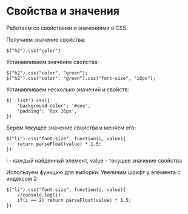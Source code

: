 # Свойства и значения
Работаем со свойствами и значениями в CSS.

Получаем значение свойства:

    $("h2").css("color")

Устанавливаем значение свойства:

    $("h2").css("color", "green");
    $("h2").css("color", "green").css("font-size", "18px");

Устанавливаем несколько значений и свойств:

    $('.list').css({
        'background-color': '#eee',
        'padding': '8px 16px',
    })

Берем текущее значение свойства и меняем его:

    $("li").css("font-size", function(i, value){
        return parseFloat(value) * 1.5;
    })

i - каждый найденный элемент, value - текущее значение свойства

Используем функцию для выборки. Увеличим шрифт у элемента с индексом 2:

    $("li").css("font-size", function(i, value){
        //console.log(i)
        if(i == 2) return parseFloat(value) * 1.5;
    })
